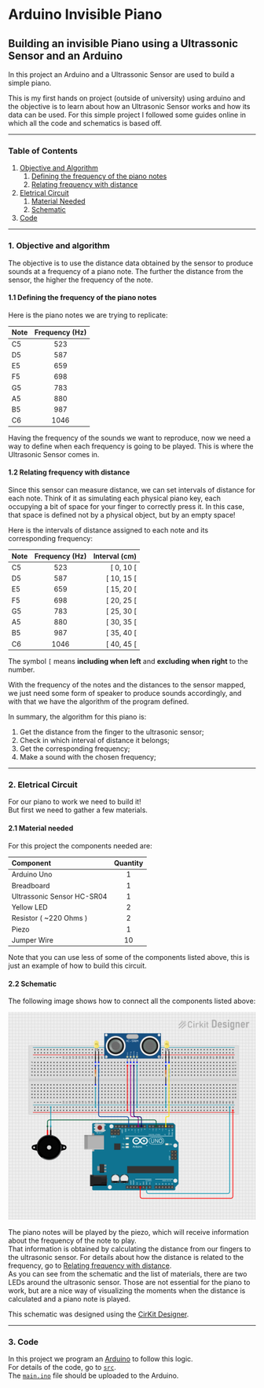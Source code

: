 # Arduino Invisible Piano
## Building an invisible Piano using a Ultrassonic Sensor and an Arduino

In this project an Arduino and a Ultrassonic Sensor are used to build a simple piano. 

This is my first hands on project (outside of university) using arduino and the objective is to learn about how an Ultrasonic Sensor works and how its data can be used. For this simple project I followed some guides online in which all the code and schematics is based off.
<hr>

### Table of Contents

1. [Objective and Algorithm](#1-objective-and-algorithm)
    1. [Defining the frequency of the piano notes](#11-defining-the-frequency-of-the-piano-notes)
    2. [Relating frequency with distance](#12-relating-frequency-with-distance)
2. [Eletrical Circuit](#2-eletrical-circuit)
   1. [Material Needed](#21-material-needed)
   2. [Schematic](#22-schematic)
3. [Code](#3-code)

<hr>

### 1. Objective and algorithm

The objective is to use the distance data obtained by the sensor to produce sounds at a frequency of a piano note. The further the distance from the sensor, the higher the frequency of the note.

#### 1.1 Defining the frequency of the piano notes

Here is the piano notes we are trying to replicate:

| Note | Frequency (Hz) |
| :- | :-: |
| C5 | 523 |
| D5 | 587 |
| E5 | 659 |
| F5 | 698 |
| G5 | 783 |
| A5 | 880 |
| B5 | 987 |
| C6 | 1046 |

Having the frequency of the sounds we want to reproduce, now we need a way to define when each frequency is going to be played. This is where the Ultrasonic Sensor comes in. 

#### 1.2 Relating frequency with distance

Since this sensor can measure distance, we can set intervals of distance for each note. 
Think of it as simulating each physical piano key, each occupying a bit of space for your finger to correctly press it. In this case, that space is defined not by a physical object, but by an empty space!

Here is the intervals of distance assigned to each note and its corresponding frequency:

| Note | Frequency (Hz) | Interval (cm) |
| :- | :-: | -: |
| C5 | 523 | [ 0, 10 [ |
| D5 | 587 | [ 10, 15 [ |
| E5 | 659 | [ 15, 20 [ |
| F5 | 698 | [ 20, 25 [ |
| G5 | 783 | [ 25, 30 [ |
| A5 | 880 | [ 30, 35 [ |
| B5 | 987 | [ 35, 40 [ |
| C6 | 1046 | [ 40, 45 [ |

The symbol `[` means **including when left** and **excluding when right** to the number.

With the frequency of the notes and the distances to the sensor mapped, we just need some form of speaker to produce sounds accordingly, and with that we have the algorithm of the program defined.

In summary, the algorithm for this piano is:

1. Get the distance from the finger to the ultrasonic sensor;
2. Check in which interval of distance it belongs;
3. Get the corresponding frequency;
4. Make a sound with the chosen frequency;

<hr>

### 2. Eletrical Circuit

For our piano to work we need to build it!
<br>
But first we need to gather a few materials.

#### 2.1 Material needed


For this project the components needed are:

| Component | Quantity |
| :- | :-: |
| Arduino Uno | 1 |
| Breadboard | 1 |
| Ultrassonic Sensor HC-SR04 | 1 |
| Yellow LED | 2 |
| Resistor ( ~220 Ohms ) | 2 |
| Piezo | 1 |
| Jumper Wire | 10 |

Note that you can use less of some of the components listed above, this is just an example of how to build this circuit.

#### 2.2 Schematic

The following image shows how to connect all the components listed above:

![circuit](./schematics/circuit.png)

The piano notes will be played by the piezo, which will receive information about the frequency of the note to play. 
<br>
That information is obtained by calculating the distance from our fingers to the ultrasonic sensor. For details about how the distance is related to the frequency, go to [Relating frequency with distance](#12-relating-frequency-with-distance).
<br>
As you can see from the schematic and the list of materials, there are two LEDs around the ultrasonic sensor. Those are not essential for the piano to work, but are a nice way of visualizing the moments when the distance is calculated and a piano note is played.


This schematic was designed using the [CirKit Designer](https://www.cirkitstudio.com/download.html).

<hr>

### 3. Code

In this project we program an [Arduino](https://www.arduino.cc/en/software) to follow this logic. 
<br>
For details of the code, go to [`src`](./src/). 
<br>
The [`main.ino`](./src/main/main.ino) file should be uploaded to the Arduino.
